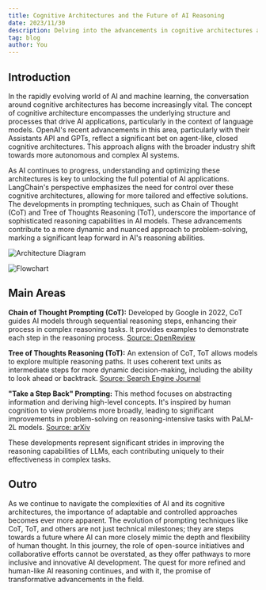 ```yaml
---
title: Cognitive Architectures and the Future of AI Reasoning
date: 2023/11/30
description: Delving into the advancements in cognitive architectures and prompting techniques that are shaping the next generation of AI reasoning capabilities.
tag: blog
author: You
---
```


## Introduction

In the rapidly evolving world of AI and machine learning, the conversation around cognitive architectures has become increasingly vital. The concept of cognitive architecture encompasses the underlying structure and processes that drive AI applications, particularly in the context of language models. OpenAI's recent advancements in this area, particularly with their Assistants API and GPTs, reflect a significant bet on agent-like, closed cognitive architectures. This approach aligns with the broader industry shift towards more autonomous and complex AI systems.

As AI continues to progress, understanding and optimizing these architectures is key to unlocking the full potential of AI applications. LangChain's perspective emphasizes the need for control over these cognitive architectures, allowing for more tailored and effective solutions. The developments in prompting techniques, such as Chain of Thought (CoT) and Tree of Thoughts Reasoning (ToT), underscore the importance of sophisticated reasoning capabilities in AI models. These advancements contribute to a more dynamic and nuanced approach to problem-solving, marking a significant leap forward in AI's reasoning abilities.

![Architecture Diagram](https://blog.langchain.dev/content/images/2023/11/68747470733a2f2f636f7772697465722d696d616765732e73332e616d617a6f6e6177732e636f6d2f6172636869746563747572652e706e67--2-.png)

![Flowchart](https://blog.langchain.dev/content/images/2023/11/flowchart.15fed92e--2-.svg)

## Main Areas

**Chain of Thought Prompting (CoT):** Developed by Google in 2022, CoT guides AI models through sequential reasoning steps, enhancing their process in complex reasoning tasks. It provides examples to demonstrate each step in the reasoning process. [Source: OpenReview](https://openreview.net/pdf?id=_VjQlMeSB_J)

**Tree of Thoughts Reasoning (ToT):** An extension of CoT, ToT allows models to explore multiple reasoning paths. It uses coherent text units as intermediate steps for more dynamic decision-making, including the ability to look ahead or backtrack. [Source: Search Engine Journal](https://www.searchenginejournal.com/research-shows-tree-of-thought-prompting-better-than-chain-of-thought/503094/)

**"Take a Step Back" Prompting:** This method focuses on abstracting information and deriving high-level concepts. It's inspired by human cognition to view problems more broadly, leading to significant improvements in problem-solving on reasoning-intensive tasks with PaLM-2L models. [Source: arXiv](https://arxiv.org/abs/2310.06117)

These developments represent significant strides in improving the reasoning capabilities of LLMs, each contributing uniquely to their effectiveness in complex tasks.

## Outro

As we continue to navigate the complexities of AI and its cognitive architectures, the importance of adaptable and controlled approaches becomes ever more apparent. The evolution of prompting techniques like CoT, ToT, and others are not just technical milestones; they are steps towards a future where AI can more closely mimic the depth and flexibility of human thought. In this journey, the role of open-source initiatives and collaborative efforts cannot be overstated, as they offer pathways to more inclusive and innovative AI development. The quest for more refined and human-like AI reasoning continues, and with it, the promise of transformative advancements in the field.
